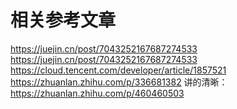 # 相关参考文章
https://juejin.cn/post/7043252167687274533  
https://juejin.cn/post/7043252167687274533  
https://cloud.tencent.com/developer/article/1857521
https://zhuanlan.zhihu.com/p/336681382
讲的清晰：https://zhuanlan.zhihu.com/p/460460503